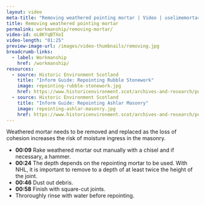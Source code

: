 ```yaml
---
layout: video
meta-title: "Removing weathered pointing mortar | Video | uselimemortar.com"
title: Removing weathered pointing mortar
permalink: workmanship/removing-mortar/
video-id: oL8KYqBTXoI
video-length: "01:25"
preview-image-url: /images/video-thumbnails/removing.jpg
breadcrumb-links: 
  - label: Workmanship
    href: /workmanship/
resources:
  - source: Historic Environment Scotland
    title: "Inform Guide: Repointing Rubble Stonework"
    image: repointing-rubble-stonework.jpg
    href: https://www.historicenvironment.scot/archives-and-research/publications/publication/?publicationid=b6cb68de-3207-4786-a0d8-a595010402fa
  - source: Historic Environment Scotland
    title: "Inform Guide: Repointing Ashlar Masonry"
    image: repointing-ashlar-masonry.jpg
    href: https://www.historicenvironment.scot/archives-and-research/publications/publication/?publicationId=5073eef0-ee70-4398-8f86-a5950102f1b2
---
```


Weathered mortar needs to be removed and replaced as the loss of cohesion increases the risk of moisture ingress in the masonry.

* **00:09** Rake weathered mortar out manually with a chisel and if necessary, a hammer.
* **00:24** The depth depends on the repointing mortar to be used. With NHL, it is important to remove to a depth of at least twice the height of the joint.
* **00:46** Dust out debris.
* **00:58** Finish with square-cut joints.
* Throroughly rinse with water before repointing.

